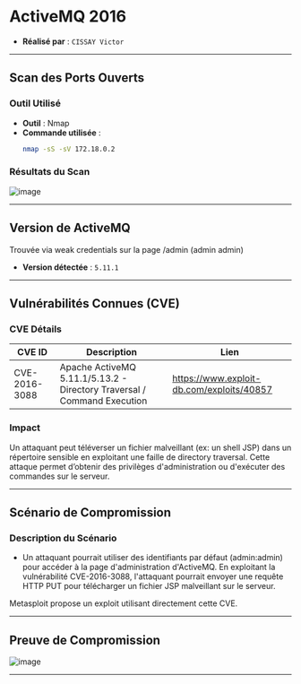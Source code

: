 # ActiveMQ 2016

- **Réalisé par** : `CISSAY Victor`

---

## Scan des Ports Ouverts

### Outil Utilisé
- **Outil** : Nmap
- **Commande utilisée** : 
  ```bash
  nmap -sS -sV 172.18.0.2
  ```

### Résultats du Scan

![image](https://github.com/user-attachments/assets/3d1be131-6818-4034-b804-002e3ed5e8b9)

---

## Version de ActiveMQ

Trouvée via weak credentials sur la page /admin (admin admin)

- **Version détectée** : `5.11.1`

---

## Vulnérabilités Connues (CVE)

### CVE Détails
| CVE ID          | Description                                                                                                                  | Lien                                                              |
|-----------------|------------------------------------------------------------------------------------------------------------------------------|-------------------------------------------------------------------|
| CVE-2016-3088   | Apache ActiveMQ 5.11.1/5.13.2 - Directory Traversal / Command Execution      | https://www.exploit-db.com/exploits/40857 |



### Impact
Un attaquant peut téléverser un fichier malveillant (ex: un shell JSP) dans un répertoire sensible en exploitant une faille de directory traversal.
Cette attaque permet d’obtenir des privilèges d'administration ou d'exécuter des commandes sur le serveur.

---

## Scénario de Compromission

### Description du Scénario
- Un attaquant pourrait utiliser des identifiants par défaut (admin:admin) pour accéder à la page d'administration d'ActiveMQ. En exploitant la vulnérabilité CVE-2016-3088, l'attaquant pourrait envoyer une requête HTTP PUT pour télécharger un fichier JSP malveillant sur le serveur.

Metasploit propose un exploit utilisant directement cette CVE.

---

## Preuve de Compromission

![image](https://github.com/user-attachments/assets/191df77e-774b-41cc-88ce-8b6dddc77580)

---
